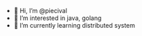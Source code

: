- 👋 Hi, I’m @piecival
- 👀 I’m interested in java, golang
- 🌱 I’m currently learning distributed system

<!---
piecival/piecival is a ✨ special ✨ repository because its `README.md` (this file) appears on your GitHub profile.
You can click the Preview link to take a look at your changes.
--->
